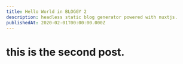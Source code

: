 ```yaml
---
title: Hello World in BLOGGY 2
description: headless static blog generator powered with nuxtjs.
publishedAt: 2020-02-01T00:00:00.000Z
---
```


# this is the second post.